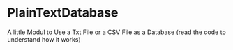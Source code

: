 # PlainTextDatabase

A little Modul to Use a Txt File or a CSV File as a Database (read the code to understand how it works)

